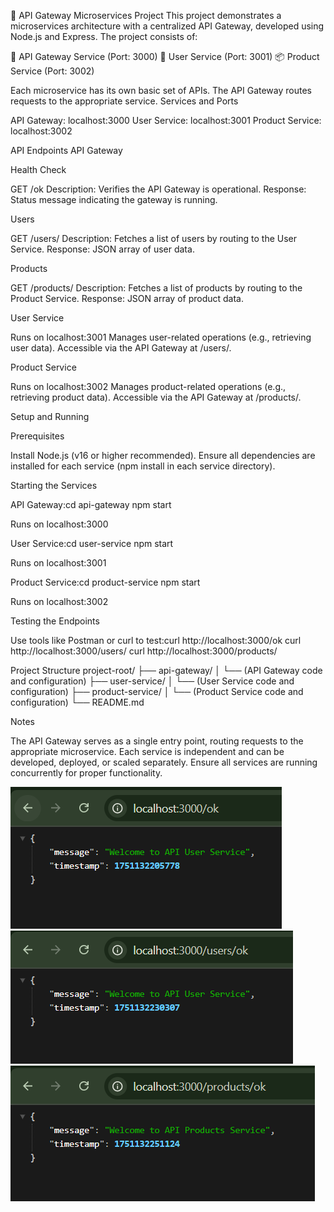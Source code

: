 🧩 API Gateway Microservices Project
This project demonstrates a microservices architecture with a centralized API Gateway, developed using Node.js and Express. The project consists of:

🚪 API Gateway Service (Port: 3000)
👤 User Service (Port: 3001)
📦 Product Service (Port: 3002)

Each microservice has its own basic set of APIs. The API Gateway routes requests to the appropriate service.
Services and Ports

API Gateway: localhost:3000
User Service: localhost:3001
Product Service: localhost:3002

API Endpoints
API Gateway

Health Check

GET /ok
Description: Verifies the API Gateway is operational.
Response: Status message indicating the gateway is running.




Users

GET /users/
Description: Fetches a list of users by routing to the User Service.
Response: JSON array of user data.




Products

GET /products/
Description: Fetches a list of products by routing to the Product Service.
Response: JSON array of product data.





User Service

Runs on localhost:3001
Manages user-related operations (e.g., retrieving user data).
Accessible via the API Gateway at /users/.

Product Service

Runs on localhost:3002
Manages product-related operations (e.g., retrieving product data).
Accessible via the API Gateway at /products/.

Setup and Running

Prerequisites

Install Node.js (v16 or higher recommended).
Ensure all dependencies are installed for each service (npm install in each service directory).


Starting the Services

API Gateway:cd api-gateway
npm start


Runs on localhost:3000


User Service:cd user-service
npm start


Runs on localhost:3001


Product Service:cd product-service
npm start


Runs on localhost:3002




Testing the Endpoints

Use tools like Postman or curl to test:curl http://localhost:3000/ok
curl http://localhost:3000/users/
curl http://localhost:3000/products/





Project Structure
project-root/
├── api-gateway/
│   └── (API Gateway code and configuration)
├── user-service/
│   └── (User Service code and configuration)
├── product-service/
│   └── (Product Service code and configuration)
└── README.md

Notes

The API Gateway serves as a single entry point, routing requests to the appropriate microservice.
Each service is independent and can be developed, deployed, or scaled separately.
Ensure all services are running concurrently for proper functionality.

![alt text](image.png)
![alt text](image-1.png)
![alt text](image-2.png)
